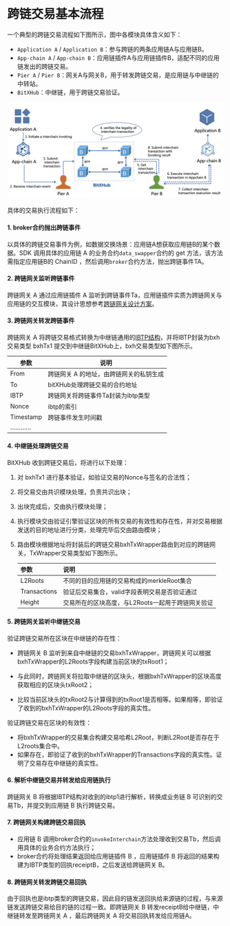 # 跨链交易基本流程

一个典型的跨链交易流程如下图所示，图中各模块具体含义如下：

- `Application A` / `Application B`：参与跨链的两条应用链A与应用链B。
- `App-chain A` / `App-chain B`：应用链插件A与应用链插件B，适配不同的应用链发出的跨链交易。
- `Pier A` / `Pier B`：网关A与网关B，用于转发跨链交易，是应用链与中继链的中转站。
- `BitXHub`：中继链，用于跨链交易验证。

![Transaction Flow](../../assets/tx_flow.png)

具体的交易执行流程如下：

#### 1. broker合约抛出跨链事件

以具体的跨链交易事件为例，如数据交换场景：应用链A想获取应用链B的某个数据。SDK 调用具体的应用链 A 的业务合约`data_swapper`合约的 get 方法，该方法需指定应用链B的 ChainID ，然后调用`broker`合约方法，抛出跨链事件TA。

#### 2. 跨链网关监听跨链事件

跨链网关 A 通过应用链插件 A 监听到跨链事件Ta，应用链插件实质为跨链网关与应用链的交互模块，其设计思想参考[跨链网关设计方案](https://meshplus.github.io/bitxhub/bitxhub/design/pier/)。

#### 3. 跨链网关转发跨链事件

跨链网关 A 将跨链交易格式转换为中继链通用的<a href="https://meshplus.github.io/bitxhub/bitxhub/introduction/summary/#ibtpAnchor">IBTP结构</a>，并将IBTP封装为bxh交易类型 bxhTx1 提交到中继链BitXHub上，bxh交易类型如下图所示。

| 参数      | 说明                                    |
| --------- | --------------------------------------- |
| From      | 跨链网关 A 的地址，由跨链网关的私钥生成 |
| To        | bitXHub处理跨链交易的合约地址           |
| IBTP      | 跨链网关将跨链事件Ta封装为ibtp类型      |
| Nonce     | ibtp的索引                              |
| Timestamp | 跨链事件发生时间戳                      |
| …………      |                                         |

#### 4. 中继链处理跨链交易

BitXHub 收到跨链交易后，将进行以下处理：

1. 对 bxhTx1 进行基本验证，如验证交易的Nonce与签名的合法性；

2. 将交易交由共识模块处理，负责共识出块；

3. 出块完成后，交由执行模块处理；

4. 执行模块交由验证引擎验证区块的所有交易的有效性和存在性，并对交易根据发送的目的地址进行分类，处理完毕后交由路由模块；

5. 路由模块根据地址将封装后的跨链交易bxhTxWrapper路由到对应的跨链网关，TxWrapper交易类型如下图所示。

   | 参数         | 说明                                              |
   | ------------ | ------------------------------------------------- |
   | L2Roots      | 不同的目的应用链的交易构成的merkleRoot集合        |
   | Transactions | 验证后交易集合，valid字段表明交易是否验证通过     |
   | Height       | 交易所在的区块高度，与L2Roots一起用于跨链网关验证 |

#### 5. 跨链网关监听中继链交易

验证跨链交易所在区块在中继链的存在性：

- 跨链网关 B 监听到来自中继链的交易bxhTxWrapper，跨链网关可以根据bxhTxWrapper的L2Roots字段构建当前区块的txRoot1；

- 与此同时，跨链网关将拉取中继链的区块头，根据bxhTxWrapper的区块高度获取相应的区块头txRoot2；
- 比较当前区块头的txRoot2与计算得到的txRoot1是否相等。如果相等，即验证了收到的bxhTxWrapper的L2Roots字段的真实性。

验证跨链交易在区块的有效性：

- 将bxhTxWrapper的交易集合构建交易哈希L2Root，判断L2Root是否存在于L2roots集合中。
- 如果存在，即验证了收到的bxhTxWrapper的Transactions字段的真实性。证明了交易存在中继链的真实性。

#### 6. 解析中继链交易并转发给应用链执行

跨链网关 B 将根据IBTP结构对收到的ibtp1进行解析，转换成业务链 B 可识别的交易Tb，并提交到应用链 B 执行跨链交易。

#### 7. 跨链网关构建跨链交易回执

- 应用链 B 调用broker合约的`invokeInterchain`方法处理收到交易Tb，然后调用具体的业务合约方法执行；
- broker合约将处理结果返回给应用链插件 B ，应用链插件 B 将返回的结果构建为IBTP类型的回执receiptB，之后发送给跨链网关 B。

#### 8. 跨链网关转发跨链交易回执

由于回执也是ibtp类型的跨链交易，因此目的链发送回执给来源链的过程，与来源链发送跨链交易给目的链的过程一致。即跨链网关 B 转发receiptB给中继链，中继链转发至跨链网关 A ，最后跨链网关 A 将交易回执转发给应用链A。
